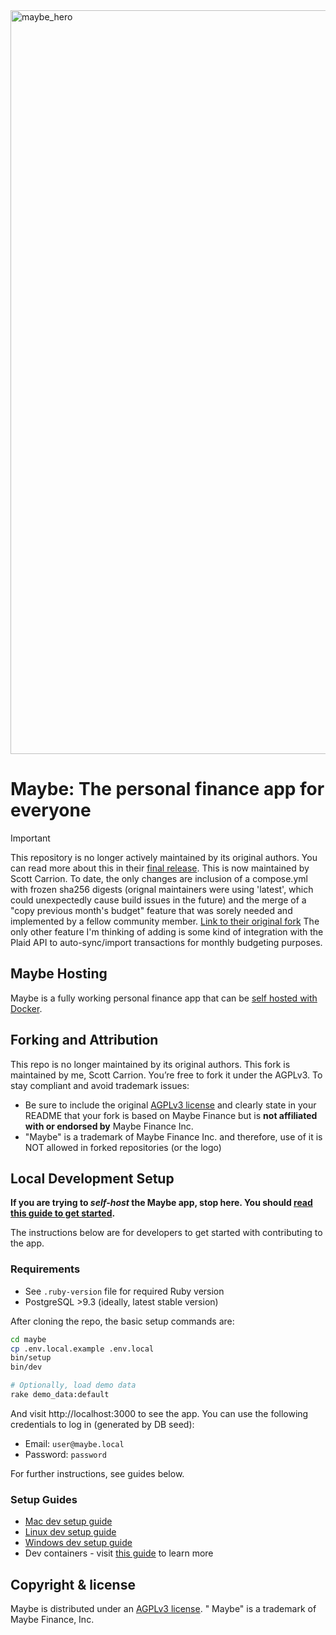 
<img width="1190" alt="maybe_hero" src="https://github.com/user-attachments/assets/5ed08763-a9ee-42b2-a436-e05038fcf573" />

# Maybe: The personal finance app for everyone

> [!IMPORTANT]
> This repository is no longer actively maintained by its original authors. You can read more about this in their [final release](https://github.com/maybe-finance/maybe/releases/tag/v0.6.0).
> This is now maintained by Scott Carrion. To date, the only changes are inclusion of a compose.yml with frozen sha256 digests (orignal maintainers were using 'latest', which could unexpectedly cause build issues in the future) and the merge of a "copy previous month's budget" feature that was sorely needed and implemented by a fellow community member. [Link to their original fork](https://github.com/sathudeva7/maybe/tree/sathu-budget-copy-feature)
> The only other feature I'm thinking of adding is some kind of integration with the Plaid API to auto-sync/import transactions for monthly budgeting purposes.

## Maybe Hosting

Maybe is a fully working personal finance app that can be [self hosted with Docker](docs/hosting/docker.md).

## Forking and Attribution

This repo is no longer maintained by its original authors. This fork is maintained by me, Scott Carrion. You’re free to fork it under the AGPLv3. To stay compliant and avoid trademark issues:

- Be sure to include the original [AGPLv3 license](https://github.com/maybe-finance/maybe/blob/main/LICENSE) and clearly state in your README that your fork is based on Maybe Finance but is **not affiliated with or endorsed by** Maybe Finance Inc.
- "Maybe" is a trademark of Maybe Finance Inc. and therefore, use of it is NOT allowed in forked repositories (or the logo)

## Local Development Setup

**If you are trying to _self-host_ the Maybe app, stop here. You
should [read this guide to get started](docs/hosting/docker.md).**

The instructions below are for developers to get started with contributing to the app.

### Requirements

- See `.ruby-version` file for required Ruby version
- PostgreSQL >9.3 (ideally, latest stable version)

After cloning the repo, the basic setup commands are:

```sh
cd maybe
cp .env.local.example .env.local
bin/setup
bin/dev

# Optionally, load demo data
rake demo_data:default
```

And visit http://localhost:3000 to see the app. You can use the following
credentials to log in (generated by DB seed):

- Email: `user@maybe.local`
- Password: `password`

For further instructions, see guides below.

### Setup Guides

- [Mac dev setup guide](https://github.com/maybe-finance/maybe/wiki/Mac-Dev-Setup-Guide)
- [Linux dev setup guide](https://github.com/maybe-finance/maybe/wiki/Linux-Dev-Setup-Guide)
- [Windows dev setup guide](https://github.com/maybe-finance/maybe/wiki/Windows-Dev-Setup-Guide)
- Dev containers - visit [this guide](https://code.visualstudio.com/docs/devcontainers/containers) to learn more

## Copyright & license

Maybe is distributed under
an [AGPLv3 license](https://github.com/maybe-finance/maybe/blob/main/LICENSE). "
Maybe" is a trademark of Maybe Finance, Inc.
